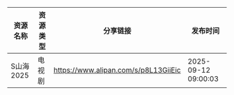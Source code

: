 | 资源名称    | 资源类型 | 分享链接                                 | 发布时间                |
| ------- | ---- | ------------------------------------ | ------------------- |
| S山海2025 | 电视剧  | https://www.alipan.com/s/p8L13GiiEic | 2025-09-12 09:00:03 |
